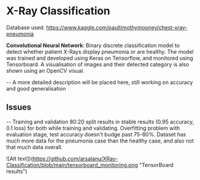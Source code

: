 # X-Ray Classification

Database used: https://www.kaggle.com/paultimothymooney/chest-xray-pneumonia

**Convolutional Neural Network**: Binary discrete classification model to detect whether patient X-Rays display pneumonia or are healthy. The model was trained and developed using Keras on Tensorflow, and monitored using Tensorboard. A visualisation of images and their detected category is also shown using an OpenCV visual.

-- A more detailed description will be placed here, still working on accuracy and good generalisation

## Issues
-- Training and validation 80:20 split results in stable results (0.95 accuracy, 0.1 loss) for both while training and validating. Overfitting problem with evaluation stage, test accuracy doesn't budge past 75-80%. Dataset has much more data for the pneumonia case than the healthy case, and also not that much data overall. 

![Alt text])(https://github.com/arsalanu/XRay-Classification/blob/main/tensorboard_monitoring.png "TensorBoard results")
